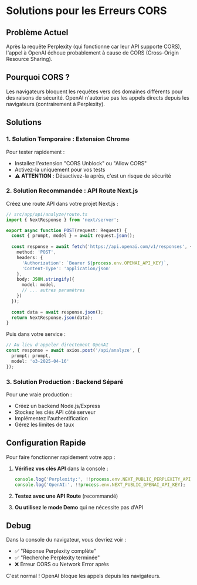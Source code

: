 # Solutions pour les Erreurs CORS

## Problème Actuel

Après la requête Perplexity (qui fonctionne car leur API supporte CORS), l'appel à OpenAI échoue probablement à cause de CORS (Cross-Origin Resource Sharing).

## Pourquoi CORS ?

Les navigateurs bloquent les requêtes vers des domaines différents pour des raisons de sécurité. OpenAI n'autorise pas les appels directs depuis les navigateurs (contrairement à Perplexity).

## Solutions

### 1. **Solution Temporaire : Extension Chrome**
Pour tester rapidement :
- Installez l'extension "CORS Unblock" ou "Allow CORS"
- Activez-la uniquement pour vos tests
- **⚠️ ATTENTION** : Désactivez-la après, c'est un risque de sécurité

### 2. **Solution Recommandée : API Route Next.js**
Créez une route API dans votre projet Next.js :

```typescript
// src/app/api/analyze/route.ts
import { NextResponse } from 'next/server';

export async function POST(request: Request) {
  const { prompt, model } = await request.json();
  
  const response = await fetch('https://api.openai.com/v1/responses', {
    method: 'POST',
    headers: {
      'Authorization': `Bearer ${process.env.OPENAI_API_KEY}`,
      'Content-Type': 'application/json'
    },
    body: JSON.stringify({
      model: model,
      // ... autres paramètres
    })
  });
  
  const data = await response.json();
  return NextResponse.json(data);
}
```

Puis dans votre service :
```typescript
// Au lieu d'appeler directement OpenAI
const response = await axios.post('/api/analyze', {
  prompt: prompt,
  model: 'o3-2025-04-16'
});
```

### 3. **Solution Production : Backend Séparé**
Pour une vraie production :
- Créez un backend Node.js/Express
- Stockez les clés API côté serveur
- Implémentez l'authentification
- Gérez les limites de taux

## Configuration Rapide

Pour faire fonctionner rapidement votre app :

1. **Vérifiez vos clés API** dans la console :
   ```javascript
   console.log('Perplexity:', !!process.env.NEXT_PUBLIC_PERPLEXITY_API_KEY);
   console.log('OpenAI:', !!process.env.NEXT_PUBLIC_OPENAI_API_KEY);
   ```

2. **Testez avec une API Route** (recommandé)

3. **Ou utilisez le mode Demo** qui ne nécessite pas d'API

## Debug

Dans la console du navigateur, vous devriez voir :
- ✅ "Réponse Perplexity complète" 
- ✅ "Recherche Perplexity terminée"
- ❌ Erreur CORS ou Network Error après

C'est normal ! OpenAI bloque les appels depuis les navigateurs. 